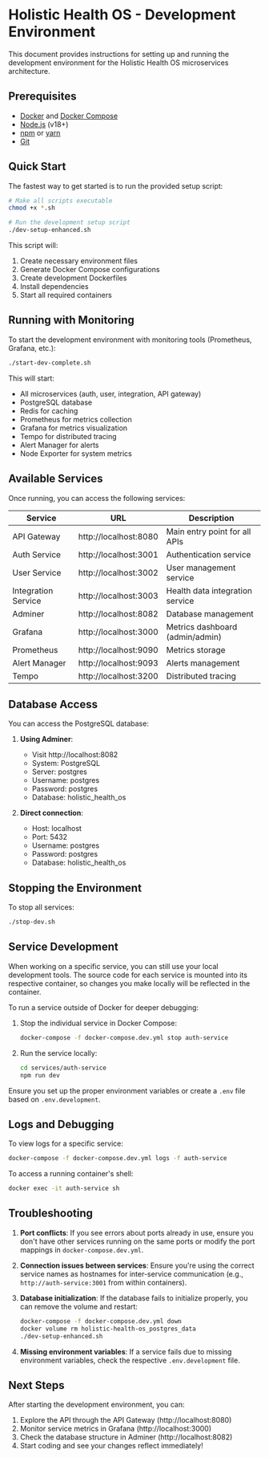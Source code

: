 # Holistic Health OS - Development Environment

This document provides instructions for setting up and running the development environment for the Holistic Health OS microservices architecture.

## Prerequisites

- [Docker](https://docs.docker.com/get-docker/) and [Docker Compose](https://docs.docker.com/compose/install/)
- [Node.js](https://nodejs.org/) (v18+)
- [npm](https://www.npmjs.com/) or [yarn](https://yarnpkg.com/)
- [Git](https://git-scm.com/)

## Quick Start

The fastest way to get started is to run the provided setup script:

```bash
# Make all scripts executable
chmod +x *.sh

# Run the development setup script
./dev-setup-enhanced.sh
```

This script will:

1. Create necessary environment files
2. Generate Docker Compose configurations
3. Create development Dockerfiles
4. Install dependencies
5. Start all required containers

## Running with Monitoring

To start the development environment with monitoring tools (Prometheus, Grafana, etc.):

```bash
./start-dev-complete.sh
```

This will start:
- All microservices (auth, user, integration, API gateway)
- PostgreSQL database
- Redis for caching
- Prometheus for metrics collection
- Grafana for metrics visualization
- Tempo for distributed tracing
- Alert Manager for alerts
- Node Exporter for system metrics

## Available Services

Once running, you can access the following services:

| Service | URL | Description |
|---------|-----|-------------|
| API Gateway | http://localhost:8080 | Main entry point for all APIs |
| Auth Service | http://localhost:3001 | Authentication service |
| User Service | http://localhost:3002 | User management service |
| Integration Service | http://localhost:3003 | Health data integration service |
| Adminer | http://localhost:8082 | Database management |
| Grafana | http://localhost:3000 | Metrics dashboard (admin/admin) |
| Prometheus | http://localhost:9090 | Metrics storage |
| Alert Manager | http://localhost:9093 | Alerts management |
| Tempo | http://localhost:3200 | Distributed tracing |

## Database Access

You can access the PostgreSQL database:

1. **Using Adminer**:
   - Visit http://localhost:8082
   - System: PostgreSQL
   - Server: postgres
   - Username: postgres
   - Password: postgres
   - Database: holistic_health_os

2. **Direct connection**:
   - Host: localhost
   - Port: 5432
   - Username: postgres
   - Password: postgres
   - Database: holistic_health_os

## Stopping the Environment

To stop all services:

```bash
./stop-dev.sh
```

## Service Development

When working on a specific service, you can still use your local development tools. The source code for each service is mounted into its respective container, so changes you make locally will be reflected in the container.

To run a service outside of Docker for deeper debugging:

1. Stop the individual service in Docker Compose:
   ```bash
   docker-compose -f docker-compose.dev.yml stop auth-service
   ```

2. Run the service locally:
   ```bash
   cd services/auth-service
   npm run dev
   ```

Ensure you set up the proper environment variables or create a `.env` file based on `.env.development`.

## Logs and Debugging

To view logs for a specific service:

```bash
docker-compose -f docker-compose.dev.yml logs -f auth-service
```

To access a running container's shell:

```bash
docker exec -it auth-service sh
```

## Troubleshooting

1. **Port conflicts**: If you see errors about ports already in use, ensure you don't have other services running on the same ports or modify the port mappings in `docker-compose.dev.yml`.

2. **Connection issues between services**: Ensure you're using the correct service names as hostnames for inter-service communication (e.g., `http://auth-service:3001` from within containers).

3. **Database initialization**: If the database fails to initialize properly, you can remove the volume and restart:
   ```bash
   docker-compose -f docker-compose.dev.yml down
   docker volume rm holistic-health-os_postgres_data
   ./dev-setup-enhanced.sh
   ```

4. **Missing environment variables**: If a service fails due to missing environment variables, check the respective `.env.development` file.

## Next Steps

After starting the development environment, you can:

1. Explore the API through the API Gateway (http://localhost:8080)
2. Monitor service metrics in Grafana (http://localhost:3000)
3. Check the database structure in Adminer (http://localhost:8082)
4. Start coding and see your changes reflect immediately!